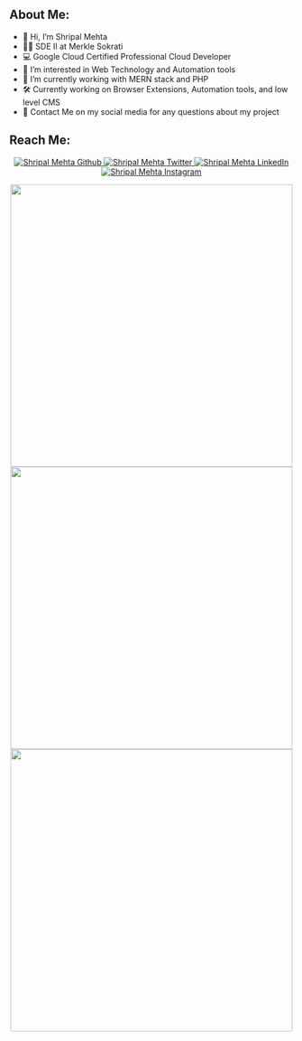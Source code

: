 ## About Me:

- 👋 Hi, I’m Shripal Mehta
- 👨‍💻 SDE II at Merkle Sokrati
- 💻 Google Cloud Certified Professional Cloud Developer
- 👀 I’m interested in Web Technology and Automation tools
- 🌱 I’m currently working with MERN stack and PHP
- 🛠 Currently working on Browser Extensions, Automation tools, and low level CMS
- 🙌 Contact Me on my social media for any questions about my project

## Reach Me:

<p align="center">
    <a href="https://github.com/shripalm" target="_blank">
        <img src="https://img.shields.io/badge/-Github-000?logo=github&style=for-the-badge&logoColor=white&color=black" alt="Shripal Mehta Github" />
    </a>
    <a href="https://twitter.com/shripal__" target="_blank">
        <img src="https://img.shields.io/badge/-Twitter-2CA5E0?logo=twitter&style=for-the-badge&logoColor=white&color=black" alt="Shripal Mehta Twitter" />
    </a>
    <a href="https://www.linkedin.com/in/shripal-mehta-tangle-coder/" target="_blank">
        <img src="https://img.shields.io/badge/-LinkedIn-0077B5?logo=linkedin&style=for-the-badge&logoColor=white&color=black" alt="Shripal Mehta LinkedIn" />
    </a>
     <a href="https://www.instagram.com/shripalm.22/" target="_blank">
       <img src="https://img.shields.io/badge/instagram-%2312100E.svg?&style=for-the-badge&logo=instagram&logoColor=white&color=black" alt="Shripal Mehta Instagram" />
    </a>
</p>

<p align="center" >  
  <a href="https://github.com/shripalm/"> 
    <img width=500 src="https://github-readme-stats.vercel.app/api?username=shripalm&count_private=true&show_icons=true&include_all_commits=true&theme=dark"/>
  </a>
   <br/>
  <a href="https://github.com/shripalm/"> 
    <img width=500 src="https://github-readme-streak-stats.herokuapp.com?user=shripalm&theme=dark"/>
  </a>
   <br/>
  <a href="https://github.com/shripalm/"> 
    <img width=500 src="https://github-readme-stats.vercel.app/api/top-langs/?username=shripalm&count_private=true&layout=compact&theme=dark"/>
  </a>
</p>
